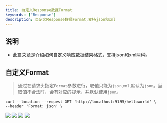 ```yaml
---
title: 自定义Response数据Format
keywords: ["Response"]
description: 自定义Response数据Format,支持json和xml
---
```


## 说明

* 此篇文章是介绍如何自定义响应数据结果格式，支持json和xml两种。

## 自定义Format

> 通过在请求头指定`Format`参数进行，取值只能为`json`,`xml`,默认为`json`。当取值不合法时，会有对应的提示，并默认使用`json`。

```
curl --location --request GET 'http://localhost:9195/helloworld' \
--header 'Format: json' \
```

![](https://user-images.githubusercontent.com/2174082/145175879-c529bab3-784a-4812-92cb-140541c2449c.jpg)
![](https://user-images.githubusercontent.com/2174082/145175903-14d3f17a-9175-4c36-a2ba-7272ae8dbc04.jpg)
![](https://user-images.githubusercontent.com/2174082/145176033-9e2cd971-6896-487c-9dee-ca0e697374c9.png)
![](https://user-images.githubusercontent.com/2174082/145176079-bb63b797-6e41-4073-8ebe-3c79f2269e11.png)

